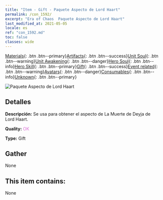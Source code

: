```yaml
---
title: "Item - Gift - Paquete Aspecto de Lord Haart"
permalink: /con_1592/
excerpt: "Era of Chaos  Paquete Aspecto de Lord Haart"
last_modified_at: 2021-05-05
locale: es
ref: "con_1592.md"
toc: false
classes: wide
---
```

 [Materials](/ItemsES/){: .btn .btn--primary}[Artifacts](/ItemsES/Artifacts/){: .btn .btn--success}[Unit Soul](/ItemsES/UnitSoul/){: .btn .btn--warning}[Unit Awakening](/ItemsES/UnitAwakening/){: .btn .btn--danger}[Hero Soul](/ItemsES/HeroSoul/){: .btn .btn--info}[Hero Skill](/ItemsES/HeroSkill/){: .btn .btn--primary}[Gift](/ItemsES/Gift/){: .btn .btn--success}[Event related](/ItemsES/Events/){: .btn .btn--warning}[Avatars](/ItemsES/Avatars/){: .btn .btn--danger}[Consumables](/ItemsES/Consumables/){: .btn .btn--info}[Unknown](/ItemsES/Unknown/){: .btn .btn--primary}

 ![Paquete Aspecto de Lord Haart](/images/t/i_907204.png)

## Detalles
 **Descripción:** Se usa para obtener el aspecto de La Muerte de Deyja de Lord Haart.

 **Quality:** <span style="color: #DA70D6">OK</span>

 **Type:** Gift

## Gather

  None

## This item contains:

  None

